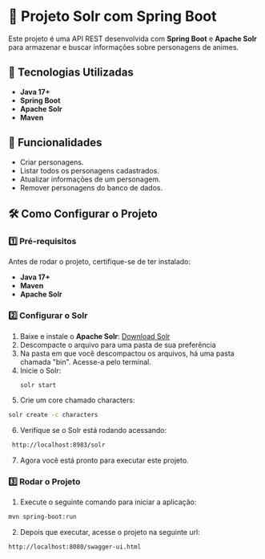 # 🚀 Projeto Solr com Spring Boot
Este projeto é uma API REST desenvolvida com **Spring Boot** e **Apache Solr** para armazenar e buscar informações sobre personagens de animes.

## 🚀 Tecnologias Utilizadas

- **Java 17+**
- **Spring Boot**
- **Apache Solr**
- **Maven**

## 📌 Funcionalidades

- Criar personagens.
- Listar todos os personagens cadastrados.
- Atualizar informações de um personagem.
- Remover personagens do banco de dados.

## 🛠️ Como Configurar o Projeto

### 1️⃣ **Pré-requisitos**
Antes de rodar o projeto, certifique-se de ter instalado:
- **Java 17+**
- **Maven**
- **Apache Solr**

### 2️⃣ **Configurar o Solr**
1. Baixe e instale o **Apache Solr**: [Download Solr](https://www.apache.org/dyn/closer.lua/solr/solr/9.7.0/solr-9.7.0.tgz?action=download)
2. Descompacte o arquivo para uma pasta de sua preferência
3. Na pasta em que você descompactou os arquivos, há uma pasta chamada "bin". Acesse-a pelo terminal.
4. Inicie o Solr:
   ```sh
   solr start
   ```
5. Crie um core chamado characters:
  ```sh
  solr create -c characters
  ```
6. Verifique se o Solr está rodando acessando:
  ```sh
   http://localhost:8983/solr
  ```
7. Agora você está pronto para executar este projeto.

### 3️⃣ **Rodar o Projeto**
1. Execute o seguinte comando para iniciar a aplicação:
  ```sh
  mvn spring-boot:run
  ```
2. Depois que executar, acesse o projeto na seguinte url:
  ```sh
  http://localhost:8080/swagger-ui.html
  ```
